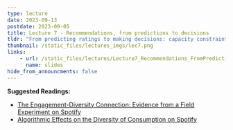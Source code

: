 ```yaml
---
type: lecture
date: 2023-09-13
postdate: 2023-09-05
title: Lecture 7 - Recommendations, from predictions to decisions
tldr: "From predicting ratings to making decisions: capacity constraints and multi-sided recommendations"
thumbnail: /static_files/lectures_imgs/lec7.png
links:
    - url: /static_files/lectures/Lecture7_Recommendations_FromPredictionsToDecisions.pdf
      name: slides
hide_from_announcments: false
---
```

**Suggested Readings:**
- [The Engagement-Diversity Connection: Evidence from a Field Experiment on Spotify](https://ide.mit.edu/wp-content/uploads/2020/03/SSRN-id3555927.pdf)
- [Algorithmic Effects on the Diversity of Consumption on Spotify](https://www.cs.toronto.edu/~ashton/pubs/alg-effects-spotify-www2020.pdf)
